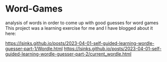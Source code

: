 # Word-Games
analysis of words in order to come up with good guesses for word games
This project was a learning exercise for me and I have blogged about it here:

https://lsinks.github.io/posts/2023-04-01-self-guided-learning-wordle-guesser-part-1/Wordle.html
https://lsinks.github.io/posts/2023-04-01-self-guided-learning-wordle-guesser-part-2/current_wordle.html

